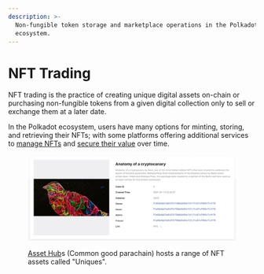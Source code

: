```yaml
---
description: >-
  Non-fungible token storage and marketplace operations in the Polkadot
  ecosystem.
---
```


# NFT Trading

NFT trading is the practice of creating unique digital assets on-chain or purchasing non-fungible tokens from a given digital collection only to sell or exchange them at a later date.&#x20;

In the Polkadot ecosystem, users have many options for minting, storing, and retrieving their NFTs; with some platforms offering additional services to [manage NFTs](data-management.md) and [secure their value](marketplace-activities.md) over time.

<figure><img src="../../../.gitbook/assets/O_NFTStatemine.JPG" alt="An overview of Anatomy of Crypto Canary, a limited edition NFT, showing the NFT painting and its ownership details."><figcaption><p><a href="https://statemine.statescan.io/#/uniques">Asset Hub</a>s (Common good parachain) hosts a range of NFT assets called "Uniques".</p></figcaption></figure>


